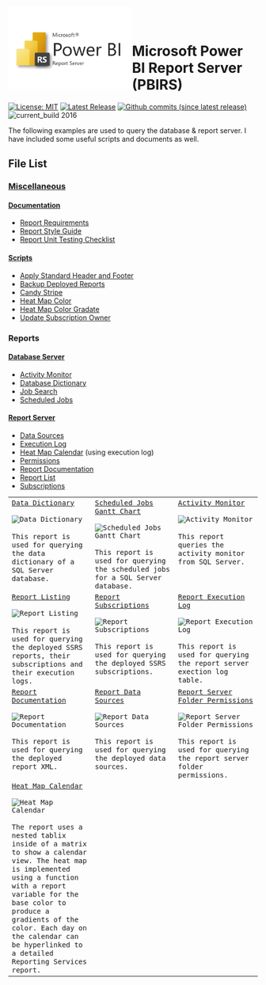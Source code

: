 <img align="left" src="Images/PBIRS.png" width="250px" >
<br>
<br>

# Microsoft Power BI Report Server (PBIRS)

<!---[![Donate](https://img.shields.io/badge/Donate-PayPal-green.svg)](https://www.paypal.me/AnthonyDuguid/1.00)--->
[![License: MIT](https://img.shields.io/badge/License-MIT-yellow.svg)](LICENSE "MIT License Copyright © Anthony Duguid")
[![Latest Release](https://img.shields.io/github/release/SQL-Server-projects/Reporting-Services-examples.svg?label=latest%20release)](https://github.com/SQL-Server-projects/Reporting-Services-examples/releases)
[![Github commits (since latest release)](https://img.shields.io/github/commits-since/SQL-Server-projects/Reporting-Services-examples/latest.svg)](https://github.com/SQL-Server-projects/Reporting-Services-examples)
![current_build 2016](https://img.shields.io/badge/current_build-2016-red.svg)

The following examples are used to query the database & report server. I have included some useful scripts and documents as well.
<!---
[![License: MIT](https://img.shields.io/badge/License-MIT-yellow.svg)](LICENSE "MIT License Copyright © 2017 Anthony Duguid")
[![star this repo](http://githubbadges.com/star.svg?user=aduguid&repo=SqlServerReportingServices&style=flat&color=fff&background=007ec6)](http://github.com/aduguid/SqlServerReportingServices)
[![fork this repo](http://githubbadges.com/fork.svg?user=aduguid&repo=SqlServerReportingServices&style=flat&color=fff&background=007ec6)](http://github.com/aduguid/SqlServerReportingServices/fork)
--->
## File List
### [Miscellaneous](/Miscellaneous)
#### [Documentation](/Miscellaneous/Documentation)
* [Report Requirements](/Miscellaneous/Documentation/Report%20Requirements.docx)
* [Report Style Guide](/Miscellaneous/Documentation/Report%20Style%20Guide.docx)
* [Report Unit Testing Checklist](/Miscellaneous/Documentation/Report%20Unit%20Testing%20Checklist.docx)
#### [Scripts](/Miscellaneous/Scripts)
* [Apply Standard Header and Footer](/Miscellaneous/Scripts/Apply_Header_Footer.rss)
* [Backup Deployed Reports](/Miscellaneous/Scripts/Backup_Reports.rss)
* [Candy Stripe](/Miscellaneous/Scripts/CandyStripe.vb)
* [Heat Map Color](/Miscellaneous/Scripts/HeatMapColor.vb)
* [Heat Map Color Gradate](/Miscellaneous/Scripts/HeatMapColorGradate.vb)
* [Update Subscription Owner](/Miscellaneous/Scripts/Update_Subscription_Owner.sql)
### Reports
#### [Database Server](/ServerDatabase)
* [Activity Monitor](/ServerDatabase/Activity%20Monitor.rdl)
* [Database Dictionary](/ServerDatabase/Database%20Dictionary.rdl)
* [Job Search](/ServerDatabase/Job%20Search.rdl)
* [Scheduled Jobs](/ServerDatabase/Scheduled%20Jobs.rdl) 
#### [Report Server](/ServerReports)
* [Data Sources](/ServerReports/Data%20Sources.rdl)
* [Execution Log](/ServerReports/Execution%20Log.rdl)
* [Heat Map Calendar](/ServerReports/Heatmap%20Calendar.rdl) (using execution log) 
* [Permissions](/ServerReports/Permissions.rdl)
* [Report Documentation](/ServerReports/Report%20Documentation.rdl)  
* [Report List](/ServerReports/Report%20List.rdl) 
* [Subscriptions](/ServerReports/Subscriptions.rdl) 


<a id="user-content-ssrs-reports" class="anchor" href="#ssrs-reports" aria-hidden="true"> </a>
<table style="width:100%">
    <tr valign="top">
        <td width="33%">
            <kbd>
                <a href="https://raw.githubusercontent.com/aduguid/SqlServerReportingServices/master/ServerDatabase/Database%20Dictionary.rdl">Data Dictionary</a>
                <br>
                <br>
                <img src="https://raw.githubusercontent.com/aduguid/SoftwarePortfolio/master/Images/ReadMe/ssrsdatadictionary.png" align="top" width="256px" title="Data Dictionary" />
                <br>
                <br>
                <span style="max-width:256px;">This report is used for querying the data dictionary of a SQL Server database.</span>
                <br>
            </kbd>
        </td>
        <td width="33%">
            <kbd>
                <a href="https://raw.githubusercontent.com/aduguid/SqlServerReportingServices/master/ServerDatabase/Scheduled%20Jobs.rdl">Scheduled Jobs Gantt Chart</a>
                <br>
                <br>
                <img src="https://raw.githubusercontent.com/aduguid/SoftwarePortfolio/master/Images/ReadMe/ssrsscheduledjobs.png" align="top" width="256px" title="Scheduled Jobs Gantt Chart" />
                <br>
                <br>
                <span style="max-width:256px;">This report is used for querying the scheduled jobs for a SQL Server database.</span>
                <br>
            </kbd>
        </td>
        <td width="33%">
            <kbd>
                <a href="https://github.com/aduguid/SqlServerReportingServices/blob/master/ServerDatabase/Activity%20Monitor.rdl">Activity Monitor</a>
                <br>
                <br>
                <img src="https://raw.githubusercontent.com/aduguid/SoftwarePortfolio/master/Images/ReadMe/ssrsactivitymonitor.png" align="top" width="256px" title="Activity Monitor" />
                <br>
                <br>
                <span style="max-width:256px;">This report queries the activity monitor from SQL Server.</span>
                <br>
            </kbd>
        </td>
    </tr>
    <tr valign="top">
        <td width="33%">
            <kbd>
                <a href="https://raw.githubusercontent.com/aduguid/SqlServerReportingServices/master/ServerReports/Report%20List.rdl">Report Listing</a>
                <br>
                <br>
                <img src="https://raw.githubusercontent.com/aduguid/SoftwarePortfolio/master/Images/ReadMe/ssrsreportlisting.png" align="top" width="256px" title="Report Listing" />
                <br>
                <br>
                <span style="max-width:256px;">This report is used for querying the deployed SSRS reports, their subscriptions and their execution logs.</span>
                <br>
            </kbd>
        </td>
        <td width="33%">
            <kbd>
                <a href="https://raw.githubusercontent.com/aduguid/SqlServerReportingServices/master/ServerReports/Subscriptions.rdl">Report Subscriptions</a>
                <br>
                <br>
                <img src="https://raw.githubusercontent.com/aduguid/SoftwarePortfolio/master/Images/ReadMe/ssrsreportsubscriptions.png" align="top" width="256px" title="Report Subscriptions" />
                <br>
                <br>
                <span style="max-width:256px;">This report is used for querying the deployed SSRS subscriptions.</span>
                <br>
            </kbd>
        </td>
        <td width="33%">
            <kbd>
                <a href="https://github.com/aduguid/SqlServerReportingServices/blob/master/ServerReports/Execution%20Log.rdl">Report Execution Log</a>
                <br>
                <br>
                <img src="https://raw.githubusercontent.com/aduguid/SoftwarePortfolio/master/Images/ReadMe/ssrsreportexecutionlog.png" align="top" width="256px" title="Report Execution Log" />
                <br>
                <br>
                <span style="max-width:256px;">This report is used for querying the report server exection log table.</span>
                <br>
            </kbd>
        </td>
    </tr>
    <tr valign="top">
        <td width="33%">
            <kbd>
                <a href="https://github.com/aduguid/SqlServerReportingServices/blob/master/ServerReports/Report%20Documentation.rdl">Report Documentation</a>
                <br>
                <br>
                <img src="https://raw.githubusercontent.com/aduguid/SoftwarePortfolio/master/Images/ReadMe/ssrsreportdocumentation.png" align="top" width="256px" title="Report Documentation" />
                <br>
                <br>
                <span style="max-width:256px;">This report is used for querying the deployed report XML.</span>
                <br>
            </kbd>
        </td>
        <td width="33%">
            <kbd>
                <a href="https://github.com/aduguid/SqlServerReportingServices/blob/master/ServerReports/Data%20Sources.rdl">Report Data Sources</a>
                <br>
                <br>
                <img src="https://raw.githubusercontent.com/aduguid/SoftwarePortfolio/master/Images/ReadMe/ssrsreportdatasources.png" align="top" width="256px" title="Report Data Sources" />
                <br>
                <br>
                <span style="max-width:256px;">This report is used for querying the deployed data sources.</span>
                <br>
            </kbd>
        </td>
        <td width="33%">
            <kbd>
                <a href="https://github.com/aduguid/SqlServerReportingServices/blob/master/ServerReports/Permissions.rdl">Report Server Folder Permissions</a>
                <br>
                <br>
                <img src="https://raw.githubusercontent.com/aduguid/SoftwarePortfolio/master/Images/ReadMe/ssrsreportfolderpermissions.png?" align="top" width="256px" title="Report Server Folder Permissions" />
                <br>
                <br>
                <span style="max-width:256px;">This report is used for querying the report server folder permissions.</span>
                <br>
            </kbd>
        </td>
    </tr>
    <tr valign="top">
        <td width="33%">
            <kbd>
                <a href="https://gist.githubusercontent.com/aduguid/4905cd812ef2c86ad3d026be852c62ad/raw/deff6b7cd79f2b729aa31e62795cfa32956cf4f3/SSRS.heatmap_example">Heat Map Calendar</a>
                <br>
                <br>
                <img src="https://raw.githubusercontent.com/SQL-Server-projects/Reporting-Services-examples/master/Images/ReadMe/ssrsheatmap_calendar.png" align="top" width="256px" title="Heat Map Calendar" />
                <br>
                <br>
                <span style="max-width:256px;">The report uses a nested tablix inside of a matrix to show a calendar view. The heat map is implemented using a function with a report variable for the base color to produce a gradients of the color. Each day on the calendar can be hyperlinked to a detailed Reporting Services report.</span>
                <br>
            </kbd>
        </td>
    </tr>
</table>

